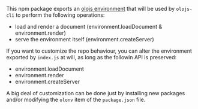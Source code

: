 
This npm package exports an [olojs environment](env) that will be used by `olojs-cli`
to perform the following operations:

* load and render a document (environment.loadDocument & environment.render)
* serve the environment itself (environment.createServer)

If you want to customize the repo behaviour, you can alter the environment
exported by `index.js` at will, as long as the followin API is preserved:

* environment.loadDocument
* environment.render
* environment.createServer

A big deal of customization can be done just by installing new packages and/or
modifying the `olonv` item of the `package.json` file.


[env]: https://github.com/onlabsorg/olojs/blob/master/docs/api/environment.md
